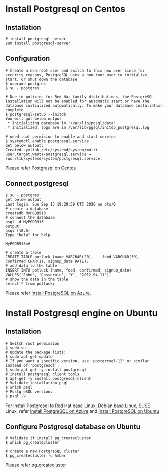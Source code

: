 
# Install Postgresql on Centos

## Installation 
    # install postgresql server
    yum install postgresql-server

## Configuration 
    # Create a non-root user and switch to this new user since for security reasons, PostgreSQL uses a non-root user to initialize, start, or shut down the database
    $ useradd postgres
    $ su - postgres

    # Due to policies for Red Hat family distributions, the PostgreSQL installation will not be enabled for automatic start or have the database initialized automatically. To make your database installation complete
    $ postgresql-setup --initdb
    You will got below output
     * Initializing database in '/var/lib/pgsql/data'
     * Initialized, logs are in /var/lib/pgsql/initdb_postgresql.log

    # need root permision to enable and start service
    $ systemctl enable postgresql.service
    Get below output: 
    Created symlink /etc/systemd/system/multi-user.target.wants/postgresql.service → /usr/lib/systemd/system/postgresql.service.
Please refer [Postgresql on Centos](https://www.postgresql.org/download/linux/redhat/)  

## Connect postgresql
    $ su - postgres
    get below output
    Last login: Sun Sep 13 19:29:59 UTC 2020 on pts/0
    # create a database
    createdb MyPGDB913
    # connect the database
    psql -d MyPGDB913
    output:
    psql (10.6)
    Type "help" for help.

    MyPGDB913=#
    
    # create a table
    CREATE TABLE potluck (name VARCHAR(20),    food VARCHAR(30),    confirmed CHAR(1), signup_date DATE);
    # add data to the table
    INSERT INTO potluck (name, food, confirmed, signup_date) VALUES('John', 'Casserole', 'Y', '2012-04-11');
    # show the data in the table
    select * from potluck;
    
Please refer [Install PostgreSQL on Azure](https://docs.microsoft.com/en-us/azure/virtual-machines/linux/postgresql-install). 


#  Install Postgresql engine on Ubuntu   

## Installation 
    # Switch root permission
    $ sudo su -
	# Update the package lists:
    $ sudo apt-get update
	# If you want a specific version, use 'postgresql-12' or similar instead of 'postgresql':
    $ sudo apt-get -y install postgresql
    # install postgresql client tools
    $ apt-get -y install postgresql-client
    # Validate installation psql
    $ which psql
    # PostgreSQL version:
    $ psql -V

For install Postgresql to Red Hat base Linux, Debian base Linux, SUSE Linux, refer [Install PostgreSQL on Azure](https://docs.microsoft.com/en-us/azure/virtual-machines/linux/postgresql-install) and [Install PostgreSQL on Ubuntu](https://www.postgresql.org/download/linux/ubuntu/)

## Configure Postgresql database on Ubuntu

    # Validate if install pg_createcluster
    $ which pg_createcluster

    # create a new PostgreSQL cluster
    $ pg_createcluster -u Amber
Please refer [pg_createcluster](http://manpages.ubuntu.com/manpages/precise/man8/pg_createcluster.8.html)

